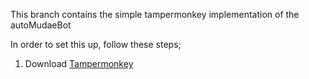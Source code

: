 This branch contains the simple tampermonkey implementation of the autoMudaeBot

In order to set this up, follow these steps;
1. Download [Tampermonkey](https://chromewebstore.google.com/detail/tampermonkey/dhdgffkkebhmkfjojejmpbldmpobfkfo) 
